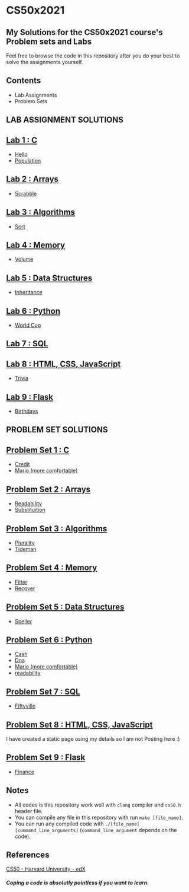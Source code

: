 # CS50x2021

## My Solutions for the CS50x2021 course's Problem sets and Labs

Feel free to browse the code in this repository after you do your best to solve the assignments yourself.

## Contents
- Lab Assignments
- Problem Sets
<!-- - [Course Certificate](https://certificates.cs50.io/8577526b-3f98-4753-9922-1070974430bf.pdf?size=letter) -->

## LAB ASSIGNMENT SOLUTIONS

[Lab 1 : C](https://cs50.harvard.edu/x/2021/labs/1/)
----------
  * [Hello](/lab1/hello/hello.c)
  * [Population](/lab1/population/population.c)

[Lab 2 : Arrays](https://cs50.harvard.edu/x/2021/labs/2/)
----------
  * [Scrabble](/lab2/scrabble/scrabble.c)

[Lab 3 : Algorithms](https://cs50.harvard.edu/x/2021/labs/3/)
----------
  * [Sort](/lab3/answers.txt)
  
[Lab 4 : Memory](https://cs50.harvard.edu/x/2021/labs/4/)
----------
  * [Volume](/lab4)

[Lab 5 : Data Structures](https://cs50.harvard.edu/x/2021/labs/5/)
----------
  * [Inheritance](/lab5/inheritance.c)

[Lab 6 : Python](https://cs50.harvard.edu/x/2021/labs/6/)
----------
  * [World Cup](/lab6)
 
[Lab 7 : SQL](https://cs50.harvard.edu/x/2021/labs/7/)
----------


[Lab 8 : HTML, CSS, JavaScript](https://cs50.harvard.edu/x/2021/labs/8/)
----------
  * [Trivia](/lab8)

[Lab 9 : Flask](https://cs50.harvard.edu/x/2021/labs/9/)
----------
  * [Birthdays](/lab9)
 
## PROBLEM SET SOLUTIONS

[Problem Set 1 : C](https://cs50.harvard.edu/x/2021/psets/1/)
----------
  * [Credit](/pset1/credit/credit.c)
  * [Mario (more comfortable)](/pset1/mario/mario.c)

[Problem Set 2 : Arrays](https://cs50.harvard.edu/x/2021/psets/2/)
----------
  * [Readability](/pset2/readability/readability.c)
  * [Substituition](/pset2/substituition/substituition.c)

[Problem Set 3 : Algorithms](https://cs50.harvard.edu/x/2021/psets/3/)
----------
  * [Plurality](/pset3/plurality/plurality.c)
  * [Tideman](/pset3/tideman/tideman.c)

[Problem Set 4 : Memory](https://cs50.harvard.edu/x/2021/psets/4/)
----------
  * [Filter](/pset4/filter)
  * [Recover](/pset4/recover/recover.c)

[Problem Set 5 : Data Structures](https://cs50.harvard.edu/x/2021/psets/5/)
----------
  * [Speller](/pset5/speller)

[Problem Set 6 : Python](https://cs50.harvard.edu/x/2021/psets/6/)
----------
  * [Cash](/pset6/cash/cash.py)
  * [Dna](/pset6/dna)
  * [Mario (more comfortable)](/pset6/mario/more/mario.py)
  * [readability](/pset6/readability/readability.py)

[Problem Set 7 : SQL](https://cs50.harvard.edu/x/2021/psets/7/)
----------
  * [Fiftyville](/pset7/fiftyville/answers.txt)

[Problem Set 8 : HTML, CSS, JavaScript](https://cs50.harvard.edu/x/2021/psets/8/)
----------
  I have created a static page  using my details so I  am not Posting here :)

[Problem Set 9 : Flask](https://cs50.harvard.edu/x/2021/psets/9/)
----------
  * [Finance](/pset9/finance/)

<!--
Final Project
----------

Link to final project sheet: 

Link to final project site: 

Link to final project code: 

Link to final project video: 
-->

Notes
----------

- All codes is this repository work well with `clang` compiler and `cs50.h` header file.
- You can compile any file in this repository with run `make [file_name]`.
- You can run any compiled code with `./[file_name] [command_line_arguments]` (`command_line_argument` depends on the code).

References
----------
[CS50 - Harvard University - edX](https://courses.edx.org/courses/course-v1:HarvardX+CS50+X/course/)


##### Coping a code is absolutly pointless if you want to learn.


